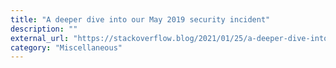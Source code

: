 ```yaml
---
title: "A deeper dive into our May 2019 security incident"
description: ""
external_url: "https://stackoverflow.blog/2021/01/25/a-deeper-dive-into-our-may-2019-security-incident/"
category: "Miscellaneous"
---
```

